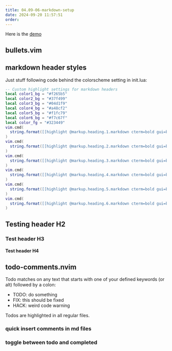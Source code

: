 ```yaml
---
title: 04.09-06-markdown-setup
date: 2024-09-20 11:57:51
order:
---
```


Here is the [demo](https://youtu.be/c0cuvzK1SDo?si=_y4KTlpgScbwbWOi)

## bullets.vim

## markdown header styles

Just stuff following code behind the colorscheme setting in init.lua:

```lua
-- Custom highlight settings for markdown headers
local color1_bg = "#f265b5"
local color2_bg = "#37f499"
local color3_bg = "#04d1f9"
local color4_bg = "#a48cf2"
local color5_bg = "#f1fc79"
local color6_bg = "#f7c67f"
local color_fg = "#323449"
vim.cmd(
  string.format([[highlight @markup.heading.1.markdown cterm=bold gui=bold guifg=%s guibg=%s]], color_fg, color1_bg)
)
vim.cmd(
  string.format([[highlight @markup.heading.2.markdown cterm=bold gui=bold guifg=%s guibg=%s]], color_fg, color2_bg)
)
vim.cmd(
  string.format([[highlight @markup.heading.3.markdown cterm=bold gui=bold guifg=%s guibg=%s]], color_fg, color3_bg)
)
vim.cmd(
  string.format([[highlight @markup.heading.4.markdown cterm=bold gui=bold guifg=%s guibg=%s]], color_fg, color4_bg)
)
vim.cmd(
  string.format([[highlight @markup.heading.5.markdown cterm=bold gui=bold guifg=%s guibg=%s]], color_fg, color5_bg)
)
vim.cmd(
  string.format([[highlight @markup.heading.6.markdown cterm=bold gui=bold guifg=%s guibg=%s]], color_fg, color6_bg)
)
```

## Testing header H2

### Test header H3

#### Test header H4

## todo-comments.nvim

Todo matches on any text that starts with one of your defined keywords (or alt) followed by a colon:

- TODO: do something
- FIX: this should be fixed
- HACK: weird code warning

Todos are highlighted in all regular files.

### quick insert comments in md files

<!--PERF:-->
<!--HACK:-->
<!--TODO:-->
<!--NOTE:-->
<!--INFO:-->
<!--FIX:-->
<!--WARNING:-->
<!--WARN:-->
<!--TEST:-->
<!--BUG:-->

### toggle between todo and completed
